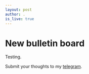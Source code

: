 ```yaml
---
layout: post
author: .
is_live: true
---
```

# New bulletin board
Testing.

Submit your thoughts to my [telegram](https://t.me/torresjrjr).